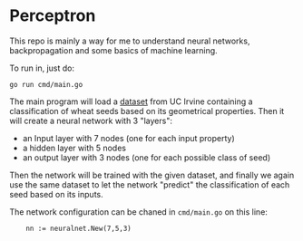 Perceptron
==========

This repo is mainly a way for me to understand neural networks, backpropagation and some basics of machine learning.

To run in, just do:
```
go run cmd/main.go
```

The main program will load a [dataset](http://archive.ics.uci.edu/dataset/236/seeds) from UC Irvine containing a classification of wheat seeds based on its geometrical properties. Then it will create a neural network with 3 "layers": 

* an Input layer with 7 nodes (one for each input property)
* a hidden layer with 5 nodes
* an output layer with 3 nodes (one for each possible class of seed)

Then the network will be trained with the given dataset, and finally we again use the same dataset to let the network "predict" the classification of each seed based on its inputs.

The network configuration can be chaned in `cmd/main.go` on this line:

```
    nn := neuralnet.New(7,5,3)
```
